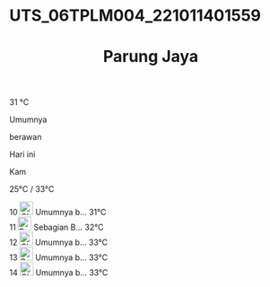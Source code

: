 # UTS_06TPLM004_221011401559
<html lang="en">
 <head>
  <meta charset="utf-8"/>
  <meta content="width=device-width, initial-scale=1" name="viewport"/>
  <title>
   Weather Parung Jaya
  </title>
  <script src="https://cdn.tailwindcss.com">
  </script>
  <link href="https://cdnjs.cloudflare.com/ajax/libs/font-awesome/5.15.3/css/all.min.css" rel="stylesheet"/>
  <style>
   @import url('https://fonts.googleapis.com/css2?family=Roboto:wght@700&display=swap');
  </style>
 </head>
 <body class="min-h-screen bg-gradient-to-b from-[#6ea6cc] to-[#e9f3fb] font-['Roboto'] flex flex-col items-center pt-6 px-4">
  <header class="w-full max-w-md flex justify-center items-center relative mb-20">
   <h1 class="text-white font-bold text-xl select-none">
    Parung Jaya
   </h1>
   <i class="fas fa-map-marker-alt text-white absolute left-1/2 -translate-x-1/2 top-7 text-xs">
   </i>
   <i class="fas fa-file-alt text-white absolute right-0 text-lg">
   </i>
  </header>
  <main class="w-full max-w-md flex justify-between items-center px-4">
   <div class="flex items-center">
    <span class="text-black text-[7.5rem] font-thin leading-none select-none">
     31
    </span>
    <span class="text-gray-300 text-6xl font-thin select-none">
     °C
    </span>
   </div>
   <div class="text-right select-none">
    <p class="text-black text-lg font-normal">
     Umumnya
    </p>
    <p class="text-black text-lg font-normal">
     berawan
    </p>
   </div>
  </main>
  <section class="w-full max-w-md mt-12 px-4">
   <div class="flex justify-between items-center mb-2 select-none">
    <p class="font-bold text-black">
     Hari ini
    </p>
    <p class="font-bold text-black">
     Kam
    </p>
    <p class="font-bold text-black">
     25°C / 33°C
    </p>
   </div>
   <div class="flex justify-between text-center text-xs text-gray-400 select-none">
    <div class="flex flex-col items-center w-12">
     <span>
      10
     </span>
     <img alt="Cloudy weather icon with small sun peeking from behind clouds" class="my-1" height="24" src="https://storage.googleapis.com/a1aa/image/0b15286e-7f55-442b-89ed-9aa210273dcd.jpg" width="24"/>
     <span>
      Umumnya b...
     </span>
     <span class="mt-1 font-semibold text-black">
      31°C
     </span>
    </div>
    <div class="flex flex-col items-center w-12">
     <span>
      11
     </span>
     <img alt="Partly cloudy weather icon with sun and clouds" class="my-1" height="24" src="https://storage.googleapis.com/a1aa/image/a903b6e4-669a-4f0d-493a-dcdf45f97d8e.jpg" width="24"/>
     <span>
      Sebagian B...
     </span>
     <span class="mt-1 font-semibold text-black">
      32°C
     </span>
    </div>
    <div class="flex flex-col items-center w-12">
     <span>
      12
     </span>
     <img alt="Cloudy weather icon with small sun peeking from behind clouds" class="my-1" height="24" src="https://storage.googleapis.com/a1aa/image/0b15286e-7f55-442b-89ed-9aa210273dcd.jpg" width="24"/>
     <span>
      Umumnya b...
     </span>
     <span class="mt-1 font-semibold text-black">
      33°C
     </span>
    </div>
    <div class="flex flex-col items-center w-12">
     <span>
      13
     </span>
     <img alt="Partly cloudy weather icon with sun and clouds" class="my-1" height="24" src="https://storage.googleapis.com/a1aa/image/a903b6e4-669a-4f0d-493a-dcdf45f97d8e.jpg" width="24"/>
     <span>
      Umumnya b...
     </span>
     <span class="mt-1 font-semibold text-black">
      33°C
     </span>
    </div>
    <div class="flex flex-col items-center w-12">
     <span>
      14
     </span>
     <img alt="Cloudy weather icon with small sun peeking from behind clouds" class="my-1" height="24" src="https://storage.googleapis.com/a1aa/image/0b15286e-7f55-442b-89ed-9aa210273dcd.jpg" width="24"/>
     <span>
      Umumnya b...
     </span>
     <span class="mt-1 font-semibold text-black">
      33°C
     </span>
    </div>
   </div>
  </section>
 </body>
</html>
